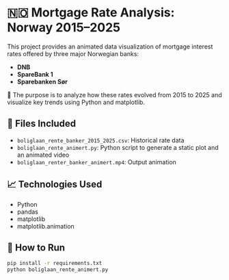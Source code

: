 # 🇳🇴 Mortgage Rate Analysis: Norway 2015–2025

This project provides an animated data visualization of mortgage interest rates offered by three major Norwegian banks:

- **DNB**
- **SpareBank 1**
- **Sparebanken Sør**

🧠 The purpose is to analyze how these rates evolved from 2015 to 2025 and visualize key trends using Python and matplotlib.

## 📂 Files Included
- `boliglaan_rente_banker_2015_2025.csv`: Historical rate data
- `boliglaan_rente_animert.py`: Python script to generate a static plot and an animated video
- `boliglaan_renter_banker_animert.mp4`: Output animation

## 📈 Technologies Used
- Python
- pandas
- matplotlib
- matplotlib.animation

## 📌 How to Run

```bash
pip install -r requirements.txt
python boliglaan_rente_animert.py
